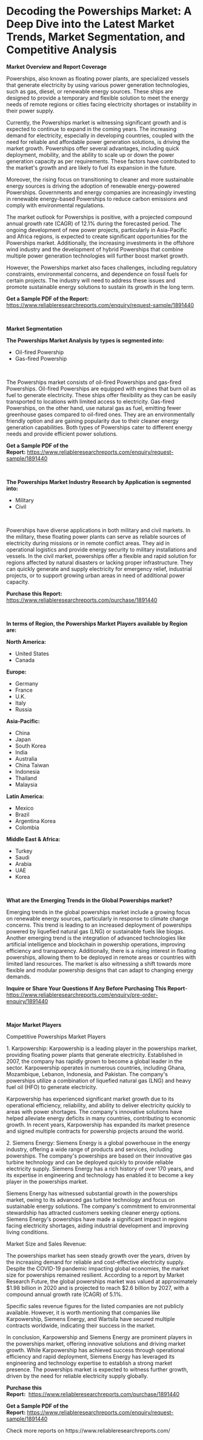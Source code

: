 <p><h1>Decoding the Powerships Market: A Deep Dive into the Latest Market Trends, Market Segmentation, and Competitive Analysis</h1></p><p><strong>Market Overview and Report Coverage</strong></p>
<p><p>Powerships, also known as floating power plants, are specialized vessels that generate electricity by using various power generation technologies, such as gas, diesel, or renewable energy sources. These ships are designed to provide a temporary and flexible solution to meet the energy needs of remote regions or cities facing electricity shortages or instability in their power supply.</p><p>Currently, the Powerships market is witnessing significant growth and is expected to continue to expand in the coming years. The increasing demand for electricity, especially in developing countries, coupled with the need for reliable and affordable power generation solutions, is driving the market growth. Powerships offer several advantages, including quick deployment, mobility, and the ability to scale up or down the power generation capacity as per requirements. These factors have contributed to the market's growth and are likely to fuel its expansion in the future.</p><p>Moreover, the rising focus on transitioning to cleaner and more sustainable energy sources is driving the adoption of renewable energy-powered Powerships. Governments and energy companies are increasingly investing in renewable energy-based Powerships to reduce carbon emissions and comply with environmental regulations.</p><p>The market outlook for Powerships is positive, with a projected compound annual growth rate (CAGR) of 12.1% during the forecasted period. The ongoing development of new power projects, particularly in Asia-Pacific and Africa regions, is expected to create significant opportunities for the Powerships market. Additionally, the increasing investments in the offshore wind industry and the development of hybrid Powerships that combine multiple power generation technologies will further boost market growth.</p><p>However, the Powerships market also faces challenges, including regulatory constraints, environmental concerns, and dependence on fossil fuels for certain projects. The industry will need to address these issues and promote sustainable energy solutions to sustain its growth in the long term.</p></p>
<p><strong>Get a Sample PDF of the Report:</strong> <a href="https://www.reliableresearchreports.com/enquiry/request-sample/1891440">https://www.reliableresearchreports.com/enquiry/request-sample/1891440</a></p>
<p>&nbsp;</p>
<p><strong>Market Segmentation</strong></p>
<p><strong>The Powerships Market Analysis by types is segmented into:</strong></p>
<p><ul><li>Oil-fired Powership</li><li>Gas-fired Powership</li></ul></p>
<p>&nbsp;</p>
<p><p>The Powerships market consists of oil-fired Powerships and gas-fired Powerships. Oil-fired Powerships are equipped with engines that burn oil as fuel to generate electricity. These ships offer flexibility as they can be easily transported to locations with limited access to electricity. Gas-fired Powerships, on the other hand, use natural gas as fuel, emitting fewer greenhouse gases compared to oil-fired ones. They are an environmentally friendly option and are gaining popularity due to their cleaner energy generation capabilities. Both types of Powerships cater to different energy needs and provide efficient power solutions.</p></p>
<p><strong>Get a Sample PDF of the Report:</strong>&nbsp;<a href="https://www.reliableresearchreports.com/enquiry/request-sample/1891440">https://www.reliableresearchreports.com/enquiry/request-sample/1891440</a></p>
<p>&nbsp;</p>
<p><strong>The Powerships Market Industry Research by Application is segmented into:</strong></p>
<p><ul><li>Military</li><li>Civil</li></ul></p>
<p>&nbsp;</p>
<p><p>Powerships have diverse applications in both military and civil markets. In the military, these floating power plants can serve as reliable sources of electricity during missions or in remote conflict areas. They aid in operational logistics and provide energy security to military installations and vessels. In the civil market, powerships offer a flexible and rapid solution for regions affected by natural disasters or lacking proper infrastructure. They can quickly generate and supply electricity for emergency relief, industrial projects, or to support growing urban areas in need of additional power capacity.</p></p>
<p><strong>Purchase this Report:</strong>&nbsp; <a href="https://www.reliableresearchreports.com/purchase/1891440">https://www.reliableresearchreports.com/purchase/1891440</a></p>
<p>&nbsp;</p>
<p><strong>In terms of Region, the Powerships Market Players available by Region are:</strong></p>
<p>
    <p> <strong> North America: </strong>
        <ul>
            <li>United States</li>
            <li>Canada</li>
        </ul>
        </p> 
    <p> <strong> Europe: </strong>
        <ul>
            <li>Germany</li>
            <li>France</li>
            <li>U.K.</li>
            <li>Italy</li>
            <li>Russia</li>
        </ul>
        </p> 
    <p> <strong> Asia-Pacific: </strong>
        <ul>
            <li>China</li>
            <li>Japan</li>
            <li>South Korea</li>
            <li>India</li>
            <li>Australia</li>
            <li>China Taiwan</li>
            <li>Indonesia</li>
            <li>Thailand</li>
            <li>Malaysia</li>
        </ul>
        </p> 
    <p> <strong> Latin America: </strong>
        <ul>
            <li>Mexico</li>
            <li>Brazil</li>
            <li>Argentina Korea</li>
            <li>Colombia</li>
        </ul>
        </p> 
    <p> <strong> Middle East & Africa: </strong>
        <ul>
            <li>Turkey</li>
            <li>Saudi</li>
            <li>Arabia</li>
            <li>UAE</li>
            <li>Korea</li>
        </ul>
    </p>
    </p>
<p>&nbsp;</p>
<p><strong>What are the Emerging Trends in the Global Powerships market?</strong></p>
<p><p>Emerging trends in the global powerships market include a growing focus on renewable energy sources, particularly in response to climate change concerns. This trend is leading to an increased deployment of powerships powered by liquefied natural gas (LNG) or sustainable fuels like biogas. Another emerging trend is the integration of advanced technologies like artificial intelligence and blockchain in powership operations, improving efficiency and transparency. Additionally, there is a rising interest in floating powerships, allowing them to be deployed in remote areas or countries with limited land resources. The market is also witnessing a shift towards more flexible and modular powership designs that can adapt to changing energy demands.</p></p>
<p><strong>Inquire or Share Your Questions If Any Before Purchasing This Report</strong>- <a href="https://www.reliableresearchreports.com/enquiry/pre-order-enquiry/1891440">https://www.reliableresearchreports.com/enquiry/pre-order-enquiry/1891440</a></p>
<p>&nbsp;</p>
<p><strong>Major Market Players</strong></p>
<p><p>Competitive Powerships Market Players</p><p>1. Karpowership: Karpowership is a leading player in the powerships market, providing floating power plants that generate electricity. Established in 2007, the company has rapidly grown to become a global leader in the sector. Karpowership operates in numerous countries, including Ghana, Mozambique, Lebanon, Indonesia, and Pakistan. The company's powerships utilize a combination of liquefied natural gas (LNG) and heavy fuel oil (HFO) to generate electricity.</p><p>Karpowership has experienced significant market growth due to its operational efficiency, reliability, and ability to deliver electricity quickly to areas with power shortages. The company's innovative solutions have helped alleviate energy deficits in many countries, contributing to economic growth. In recent years, Karpowership has expanded its market presence and signed multiple contracts for powership projects around the world.</p><p>2. Siemens Energy: Siemens Energy is a global powerhouse in the energy industry, offering a wide range of products and services, including powerships. The company's powerships are based on their innovative gas turbine technology and can be deployed quickly to provide reliable electricity supply. Siemens Energy has a rich history of over 170 years, and its expertise in engineering and technology has enabled it to become a key player in the powerships market.</p><p>Siemens Energy has witnessed substantial growth in the powerships market, owing to its advanced gas turbine technology and focus on sustainable energy solutions. The company's commitment to environmental stewardship has attracted customers seeking cleaner energy options. Siemens Energy's powerships have made a significant impact in regions facing electricity shortages, aiding industrial development and improving living conditions.</p><p>Market Size and Sales Revenue:</p><p>The powerships market has seen steady growth over the years, driven by the increasing demand for reliable and cost-effective electricity supply. Despite the COVID-19 pandemic impacting global economies, the market size for powerships remained resilient. According to a report by Market Research Future, the global powerships market was valued at approximately $1.98 billion in 2020 and is projected to reach $2.6 billion by 2027, with a compound annual growth rate (CAGR) of 5.1%.</p><p>Specific sales revenue figures for the listed companies are not publicly available. However, it is worth mentioning that companies like Karpowership, Siemens Energy, and Wartsila have secured multiple contracts worldwide, indicating their success in the market.</p><p>In conclusion, Karpowership and Siemens Energy are prominent players in the powerships market, offering innovative solutions and driving market growth. While Karpowership has achieved success through operational efficiency and rapid deployment, Siemens Energy has leveraged its engineering and technology expertise to establish a strong market presence. The powerships market is expected to witness further growth, driven by the need for reliable electricity supply globally.</p></p>
<p><strong>Purchase this Report:</strong>&nbsp;&nbsp;<a href="https://www.reliableresearchreports.com/purchase/1891440">https://www.reliableresearchreports.com/purchase/1891440</a></p>
<p></p>
<p><strong>Get a Sample PDF of the Report:</strong>&nbsp;<a href="https://www.reliableresearchreports.com/enquiry/request-sample/1891440">https://www.reliableresearchreports.com/enquiry/request-sample/1891440</a></p>
<p>Check more reports on https://www.reliableresearchreports.com/</p>